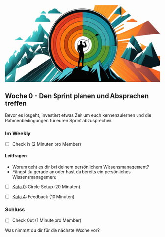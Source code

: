 ![Wenn du die Geschichte deines Lebens schreibst, lass niemand anderen den Stift in die Hand nehmen](images/woche1-1.png)

## Woche 0 - Den Sprint planen und Absprachen treffen

Bevor es losgeht, investiert etwas Zeit um euch kennenzulernen und die Rahmenbedingungen für euren Sprint abzusprechen.

### Im Weekly

- [ ] Check in (2 Minuten pro Member)

#### Leitfragen

- Worum geht es dir bei deinem persönlichem Wissensmanagement?
- Fängst du gerade an oder hast du bereits ein persönliches Wissensmanagement


- [ ] [Kata 0](2-1-Kata-0.md): Circle Setup (20 Minuten)

- [ ] [Kata 4](2-1-Kata-4.md): Feedback (10 Minuten)

### Schluss

- [ ] Check Out (1 Minute pro Member)

Was nimmst du dir für die nächste Woche vor?


